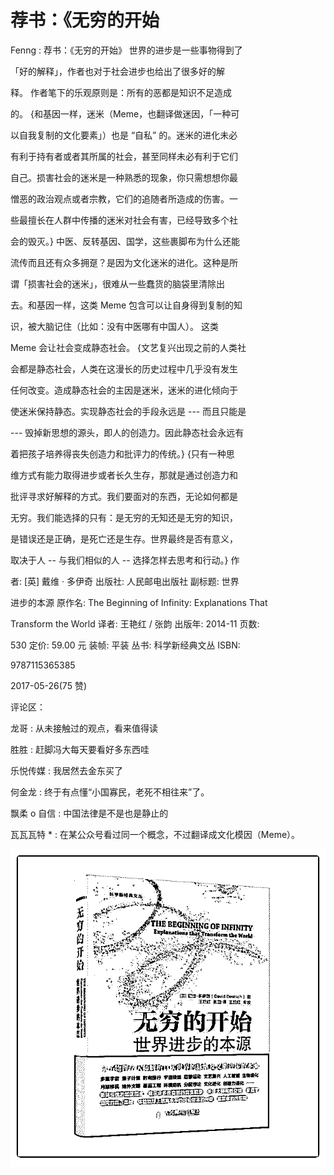# 荐书：《无穷的开始

Fenng : 荐书：《无穷的开始》 世界的进步是一些事物得到了

「好的解释」，作者也对于社会进步也给出了很多好的解

释。 作者笔下的乐观原则是：所有的恶都是知识不足造成

的。 {和基因一样，迷米（Meme，也翻译做迷因，「一种可

以自我复制的文化要素」）也是 “自私” 的。迷米的进化未必

有利于持有者或者其所属的社会，甚至同样未必有利于它们

自己。损害社会的迷米是一种熟悉的现象，你只需想想你最

憎恶的政治观点或者宗教，它们的追随者所造成的伤害。一

些最擅长在人群中传播的迷米对社会有害，已经导致多个社

会的毁灭。} 中医、反转基因、国学，这些裹脚布为什么还能

流传而且还有众多拥趸？是因为文化迷米的进化。这种是所

谓「损害社会的迷米」，很难从一些蠢货的脑袋里清除出

去。和基因一样，这类 Meme 包含可以让自身得到复制的知

识，被大脑记住（比如：没有中医哪有中国人）。 这类

Meme 会让社会变成静态社会。 {文艺复兴出现之前的人类社

会都是静态社会，人类在这漫长的历史过程中几乎没有发生

任何改变。造成静态社会的主因是迷米，迷米的进化倾向于

使迷米保持静态。实现静态社会的手段永远是 --- 而且只能是

--- 毁掉新思想的源头，即人的创造力。因此静态社会永远有

着把孩子培养得丧失创造力和批评力的传统。} {只有一种思

维方式有能力取得进步或者长久生存，那就是通过创造力和

批评寻求好解释的方式。我们要面对的东西，无论如何都是

无穷。我们能选择的只有：是无穷的无知还是无穷的知识，

是错误还是正确，是死亡还是生存。世界最终是否有意义，

取决于人 -- 与我们相似的人 -- 选择怎样去思考和行动。} 作

者: [英] 戴维 · 多伊奇 出版社: 人民邮电出版社 副标题: 世界

进步的本源 原作名: The Beginning of Infinity: Explanations That

Transform the World 译者: 王艳红 / 张韵 出版年: 2014-11 页数:

530 定价: 59.00 元 装帧: 平装 丛书: 科学新经典文丛 ISBN:

9787115365385

2017-05-26(75 赞)

评论区：

龙哥 : 从未接触过的观点，看来值得读

胜胜 : 赶脚冯大每天要看好多东西哇

乐悦传媒 : 我居然去金东买了

何金龙 : 终于有点懂“小国寡民，老死不相往来”了。

飘柔 o 自信 : 中国法律是不是也是静止的

瓦瓦瓦特 * : 在某公众号看过同一个概念，不过翻译成文化模因（Meme）。

![image](img/Image_056.png)